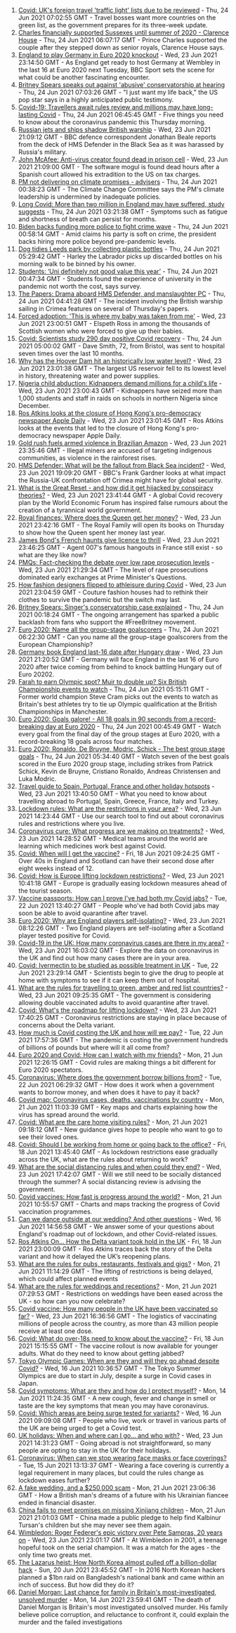 1. [Covid: UK's foreign travel 'traffic light' lists due to be reviewed](https://www.bbc.co.uk/news/uk-57590119) - Thu, 24 Jun 2021 07:02:55 GMT - Travel bosses want more countries on the green list, as the government prepares for its three-week update.
2. [Charles financially supported Sussexes until summer of 2020 - Clarence House](https://www.bbc.co.uk/news/uk-57589216) - Thu, 24 Jun 2021 06:07:17 GMT - Prince Charles supported the couple after they stepped down as senior royals, Clarence House says.
3. [England to play Germany in Euro 2020 knockout](https://www.bbc.co.uk/sport/football/57590519) - Wed, 23 Jun 2021 23:14:50 GMT - As England get ready to host Germany at Wembley in the last 16 at Euro 2020 next Tuesday, BBC Sport sets the scene for what could be another fascinating encounter.
4. [Britney Spears speaks out against 'abusive' conservatorship at hearing](https://www.bbc.co.uk/news/world-us-canada-57586405) - Thu, 24 Jun 2021 07:03:26 GMT - "I just want my life back," the US pop star says in a highly anticipated public testimony.
5. [Covid-19: Travellers await rules review and millions may have long-lasting Covid](https://www.bbc.co.uk/news/uk-57587196) - Thu, 24 Jun 2021 06:45:45 GMT - Five things you need to know about the coronavirus pandemic this Thursday morning.
6. [Russian jets and ships shadow British warship](https://www.bbc.co.uk/news/world-europe-57587777) - Wed, 23 Jun 2021 21:09:12 GMT - BBC defence correspondent Jonathan Beale reports from the deck of HMS Defender in the Black Sea as it was harassed by Russia's military.
7. [John McAfee: Anti-virus creator found dead in prison cell](https://www.bbc.co.uk/news/world-europe-57589822) - Wed, 23 Jun 2021 21:09:00 GMT - The software mogul is found dead hours after a Spanish court allowed his extradition to the US on tax charges.
8. [PM not delivering on climate promises - advisers](https://www.bbc.co.uk/news/science-environment-57580254) - Thu, 24 Jun 2021 00:38:23 GMT - The Climate Change Committee says the PM's climate leadership is undermined by inadequate policies.
9. [Long Covid: More than two million in England may have suffered, study suggests](https://www.bbc.co.uk/news/health-57584295) - Thu, 24 Jun 2021 03:21:38 GMT - Symptoms such as fatigue and shortness of breath can persist for months.
10. [Biden backs funding more police to fight crime wave](https://www.bbc.co.uk/news/world-us-canada-57589416) - Thu, 24 Jun 2021 00:58:14 GMT - Amid claims his party is soft on crime, the president backs hiring more police beyond pre-pandemic levels.
11. [Dog tidies Leeds park by collecting plastic bottles](https://www.bbc.co.uk/news/uk-england-leeds-57586094) - Thu, 24 Jun 2021 05:29:42 GMT - Harley the Labrador picks up discarded bottles on his morning walk to be binned by his owner.
12. [Students: ‘Uni definitely not good value this year’](https://www.bbc.co.uk/news/education-57586742) - Thu, 24 Jun 2021 00:47:34 GMT - Students found the experience of university in the pandemic not worth the cost, says survey.
13. [The Papers: Drama aboard HMS Defender, and manslaughter PC](https://www.bbc.co.uk/news/blogs-the-papers-57590098) - Thu, 24 Jun 2021 04:41:28 GMT - The incident involving the British warship sailing in Crimea features on several of Thursday's papers.
14. [Forced adoption: 'This is where my baby was taken from me'](https://www.bbc.co.uk/news/uk-scotland-57586966) - Wed, 23 Jun 2021 23:00:51 GMT - Elspeth Ross in among the thousands of Scottish women who were forced to give up their babies.
15. [Covid: Scientists study 290 day positive Covid recovery](https://www.bbc.co.uk/news/uk-57586965) - Thu, 24 Jun 2021 05:00:02 GMT - Dave Smith, 72, from Bristol, was sent to hospital seven times over the last 10 months.
16. [Why has the Hoover Dam hit an historically low water level?](https://www.bbc.co.uk/news/world-us-canada-57535203) - Wed, 23 Jun 2021 23:01:38 GMT - The largest US reservoir fell to its lowest level in history, threatening water and power supplies.
17. [Nigeria child abduction: Kidnappers demand millions for a child's life](https://www.bbc.co.uk/news/world-africa-57586884) - Wed, 23 Jun 2021 23:00:43 GMT - Kidnappers have seized more than 1,000 students and staff in raids on schools in northern Nigeria since December.
18. [Ros Atkins looks at the closure of Hong Kong's pro-democracy newspaper Apple Daily](https://www.bbc.co.uk/news/world-asia-57586964) - Wed, 23 Jun 2021 23:01:45 GMT - Ros Atkins looks at the events that led to the closure of Hong Kong's pro-democracy newspaper Apple Daily.
19. [Gold rush fuels armed violence in Brazilian Amazon](https://www.bbc.co.uk/news/world-latin-america-57157017) - Wed, 23 Jun 2021 23:35:46 GMT - Illegal miners are accused of targeting indigenous communities, as violence in the rainforest rises.
20. [HMS Defender: What will be the fallout from Black Sea incident?](https://www.bbc.co.uk/news/world-europe-57589366) - Wed, 23 Jun 2021 19:09:20 GMT - BBC's Frank Gardner looks at what impact the Russia-UK confrontation off Crimea might have for global security.
21. [What is the Great Reset - and how did it get hijacked by conspiracy theories?](https://www.bbc.co.uk/news/blogs-trending-57532368) - Wed, 23 Jun 2021 23:41:44 GMT - A global Covid recovery plan by the World Economic Forum has inspired false rumours about the creation of a tyrannical world government.
22. [Royal finances: Where does the Queen get her money?](https://www.bbc.co.uk/news/explainers-57559653) - Wed, 23 Jun 2021 23:42:16 GMT - The Royal Family will open its books on Thursday to show how the Queen spent her money last year.
23. [James Bond's French haunts give licence to thrill](https://www.bbc.co.uk/news/world-europe-57511356) - Wed, 23 Jun 2021 23:46:25 GMT - Agent 007's famous hangouts in France still exist - so what are they like now?
24. [PMQs: Fact-checking the debate over low rape prosecution levels](https://www.bbc.co.uk/news/57583830) - Wed, 23 Jun 2021 21:29:34 GMT - The level of rape prosecutions dominated early exchanges at Prime Minister's Questions.
25. [How fashion designers flipped to athleisure during Covid](https://www.bbc.co.uk/news/business-57557725) - Wed, 23 Jun 2021 23:04:59 GMT - Couture fashion houses had to rethink their clothes to survive the pandemic but the switch may last.
26. [Britney Spears: Singer's conservatorship case explained](https://www.bbc.co.uk/news/world-us-canada-53494405) - Thu, 24 Jun 2021 00:18:24 GMT - The ongoing arrangement has sparked a public backlash from fans who support the #FreeBritney movement.
27. [Euro 2020: Name all the group-stage goalscorers](https://www.bbc.co.uk/sport/football/57548611) - Thu, 24 Jun 2021 06:22:30 GMT - Can you name all the group-stage goalscorers from the European Championship?
28. [Germany book England last-16 date after Hungary draw](https://www.bbc.co.uk/sport/football/51198467) - Wed, 23 Jun 2021 21:20:52 GMT - Germany will face England in the last 16 of Euro 2020 after twice coming from behind to knock battling Hungary out of Euro 20202.
29. [Farah to earn Olympic spot? Muir to double up? Six British Championship events to watch](https://www.bbc.co.uk/sport/athletics/57567207) - Thu, 24 Jun 2021 05:15:11 GMT - Former world champion Steve Cram picks out the events to watch as Britain's best athletes try to tie up Olympic qualification at the British Championships in Manchester.
30. [Euro 2020: Goals galore! - All 18 goals in 90 seconds from a record-breaking day at Euro 2020](https://www.bbc.co.uk/sport/av/football/57590949) - Thu, 24 Jun 2021 00:45:49 GMT - Watch every goal from the final day of the group stages at Euro 2020, with a record-breaking 18 goals across four matches.
31. [Euro 2020: Ronaldo, De Bruyne, Modric, Schick - The best group stage goals](https://www.bbc.co.uk/sport/av/football/57588494) - Thu, 24 Jun 2021 05:34:40 GMT - Watch seven of the best goals scored in the Euro 2020 group stage, including strikes from Patrick Schick, Kevin de Bruyne, Cristiano Ronaldo, Andreas Christensen and Luka Modric.
32. [Travel guide to Spain, Portugal, France and other holiday hotspots](https://www.bbc.co.uk/news/explainers-56997931) - Wed, 23 Jun 2021 13:40:50 GMT - What you need to know about travelling abroad to Portugal, Spain, Greece, France, Italy and Turkey.
33. [Lockdown rules: What are the restrictions in your area?](https://www.bbc.co.uk/news/uk-54373904) - Wed, 23 Jun 2021 14:23:44 GMT - Use our search tool to find out about coronavirus rules and restrictions where you live.
34. [Coronavirus cure: What progress are we making on treatments?](https://www.bbc.co.uk/news/health-52354520) - Wed, 23 Jun 2021 14:28:52 GMT - Medical teams around the world are learning which medicines work best against Covid.
35. [Covid: When will I get the vaccine?](https://www.bbc.co.uk/news/health-55045639) - Fri, 18 Jun 2021 09:24:25 GMT - Over 40s in England and Scotland can have their second dose after eight weeks instead of 12.
36. [Covid: How is Europe lifting lockdown restrictions?](https://www.bbc.co.uk/news/explainers-53640249) - Wed, 23 Jun 2021 10:41:18 GMT - Europe is gradually easing lockdown measures ahead of the tourist season.
37. [Vaccine passports: How can I prove I've had both my Covid jabs?](https://www.bbc.co.uk/news/explainers-55718553) - Tue, 22 Jun 2021 13:40:27 GMT - People who've had both Covid jabs may soon be able to avoid quarantine after travel.
38. [Euro 2020: Why are England players self-isolating?](https://www.bbc.co.uk/news/explainers-57568450) - Wed, 23 Jun 2021 08:12:26 GMT - Two England players are self-isolating after a Scotland player tested positive for Covid.
39. [Covid-19 in the UK: How many coronavirus cases are there in my area?](https://www.bbc.co.uk/news/uk-51768274) - Wed, 23 Jun 2021 16:03:02 GMT - Explore the data on coronavirus in the UK and find out how many cases there are in your area.
40. [Covid: Ivermectin to be studied as possible treatment in UK](https://www.bbc.co.uk/news/health-57570377) - Tue, 22 Jun 2021 23:29:14 GMT - Scientists begin to give the drug to people at home with symptoms to see if it can keep them out of hospital.
41. [What are the rules for travelling to green, amber and red list countries?](https://www.bbc.co.uk/news/explainers-52544307) - Wed, 23 Jun 2021 09:25:35 GMT - The government is considering allowing double vaccinated adults to avoid quarantine after travel.
42. [Covid: What's the roadmap for lifting lockdown?](https://www.bbc.co.uk/news/explainers-52530518) - Wed, 23 Jun 2021 17:40:25 GMT - Coronavirus restrictions are staying in place because of concerns about the Delta variant.
43. [How much is Covid costing the UK and how will we pay?](https://www.bbc.co.uk/news/business-52663523) - Tue, 22 Jun 2021 17:57:36 GMT - The pandemic is costing the government hundreds of billions of pounds but where will it all come from?
44. [Euro 2020 and Covid: How can I watch with my friends?](https://www.bbc.co.uk/news/uk-57386719) - Mon, 21 Jun 2021 12:26:15 GMT - Covid rules are making things a bit different for Euro 2020 spectators.
45. [Coronavirus: Where does the government borrow billions from?](https://www.bbc.co.uk/news/business-50504151) - Tue, 22 Jun 2021 06:29:32 GMT - How does it work when a government wants to borrow money, and when does it have to pay it back?
46. [Covid map: Coronavirus cases, deaths, vaccinations by country](https://www.bbc.co.uk/news/world-51235105) - Mon, 21 Jun 2021 11:03:39 GMT - Key maps and charts explaining how the virus has spread around the world.
47. [Covid: What are the care home visiting rules?](https://www.bbc.co.uk/news/explainers-53503712) - Mon, 21 Jun 2021 09:18:12 GMT - New guidance gives hope to people who want to go to see their loved ones.
48. [Covid: Should I be working from home or going back to the office?](https://www.bbc.co.uk/news/business-52567567) - Fri, 18 Jun 2021 13:45:40 GMT - As lockdown restrictions ease gradually across the UK, what are the rules about returning to work?
49. [What are the social distancing rules and when could they end?](https://www.bbc.co.uk/news/uk-51506729) - Wed, 23 Jun 2021 17:42:07 GMT - Will we still need to be socially distanced through the summer? A social distancing review is advising the government.
50. [Covid vaccines: How fast is progress around the world?](https://www.bbc.co.uk/news/world-56237778) - Mon, 21 Jun 2021 10:55:57 GMT - Charts and maps tracking the progress of Covid vaccination programmes.
51. [Can we dance outside at our wedding? And other questions](https://www.bbc.co.uk/news/world-asia-china-51176409) - Wed, 16 Jun 2021 14:56:58 GMT - We answer some of your questions about England's roadmap out of lockdown, and other Covid-related issues.
52. [Ros Atkins On… How the Delta variant took hold in the UK](https://www.bbc.co.uk/news/health-57532764) - Fri, 18 Jun 2021 23:00:09 GMT - Ros Atkins traces back the story of the Delta variant and how it delayed the UK’s reopening plans.
53. [What are the rules for pubs, restaurants, festivals and gigs?](https://www.bbc.co.uk/news/business-52977388) - Mon, 21 Jun 2021 11:14:29 GMT - The lifting of restrictions is being delayed, which could affect planned events
54. [What are the rules for weddings and receptions?](https://www.bbc.co.uk/news/explainers-52811509) - Mon, 21 Jun 2021 07:29:53 GMT - Restrictions on weddings have been eased across the UK - so how can you now celebrate?
55. [Covid vaccine: How many people in the UK have been vaccinated so far?](https://www.bbc.co.uk/news/health-55274833) - Wed, 23 Jun 2021 16:36:56 GMT - The logistics of vaccinating millions of people across the country, as more than 43 million people receive at least one dose.
56. [Covid: What do over-18s need to know about the vaccine?](https://www.bbc.co.uk/news/health-57273875) - Fri, 18 Jun 2021 15:15:55 GMT - The vaccine rollout is now available for younger adults. What do they need to know about getting jabbed?
57. [Tokyo Olympic Games: When are they and will they go ahead despite Covid?](https://www.bbc.co.uk/news/world-asia-57240044) - Wed, 16 Jun 2021 10:36:57 GMT - The Tokyo Summer Olympics are due to start in July, despite a surge in Covid cases in Japan.
58. [Covid symptoms: What are they and how do I protect myself?](https://www.bbc.co.uk/news/health-51048366) - Mon, 14 Jun 2021 11:24:35 GMT - A new cough, fever and change in smell or taste are the key symptoms that mean you may have coronavirus.
59. [Covid: Which areas are being surge tested for variants?](https://www.bbc.co.uk/news/explainers-54872039) - Wed, 16 Jun 2021 09:09:08 GMT - People who live, work or travel in various parts of the UK are being urged to get a Covid test.
60. [UK holidays: When and where can I go... and who with?](https://www.bbc.co.uk/news/explainers-52646738) - Wed, 23 Jun 2021 14:31:23 GMT - Going abroad is not straightforward, so many people are opting to stay in the UK for their holidays.
61. [Coronavirus: When can we stop wearing face masks or face coverings?](https://www.bbc.co.uk/news/health-51205344) - Tue, 15 Jun 2021 13:13:37 GMT - Wearing a face covering is currently a legal requirement in many places, but could the rules change as lockdown eases further?
62. [A fake wedding, and a $250,000 scam](https://www.bbc.co.uk/news/world-europe-57358241) - Mon, 21 Jun 2021 23:06:36 GMT - How a British man's dreams of a future with his Ukrainian fiancee ended in financial disaster.
63. [China fails to meet promises on missing Xinjiang children](https://www.bbc.co.uk/news/world-asia-china-57512954) - Mon, 21 Jun 2021 21:01:03 GMT - China made a public pledge to help find Kalbinur Tursan's children but she may never see them again.
64. [Wimbledon: Roger Federer's epic victory over Pete Sampras, 20 years on](https://www.bbc.co.uk/sport/tennis/57514035) - Wed, 23 Jun 2021 23:01:17 GMT - At Wimbledon in 2001, a teenage hopeful took on the serial champion. It was a match for the ages - the only time two greats met.
65. [The Lazarus heist: How North Korea almost pulled off a billion-dollar hack](https://www.bbc.co.uk/news/stories-57520169) - Sun, 20 Jun 2021 23:45:52 GMT - In 2016 North Korean hackers planned a $1bn raid on Bangladesh's national bank and came within an inch of success. But how did they do it?
66. [Daniel Morgan: Last chance for family in Britain's most-investigated, unsolved murder](https://www.bbc.co.uk/news/uk-57073302) - Mon, 14 Jun 2021 23:59:41 GMT - The death of Daniel Morgan is Britain's most investigated unsolved murder. His family believe police corruption, and reluctance to confront it, could explain the murder and the failed investigations
